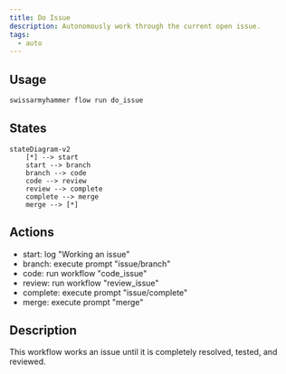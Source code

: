 ```yaml
---
title: Do Issue
description: Autonomously work through the current open issue.
tags:
  - auto
---
```


## Usage

```bash
swissarmyhammer flow run do_issue
```

## States

```mermaid
stateDiagram-v2
    [*] --> start
    start --> branch
    branch --> code
    code --> review
    review --> complete
    complete --> merge
    merge --> [*]
```

## Actions

- start: log "Working an issue"
- branch: execute prompt "issue/branch"
- code: run workflow "code_issue"
- review: run workflow "review_issue"
- complete: execute prompt "issue/complete"
- merge: execute prompt "merge"

## Description

This workflow works an issue until it is completely resolved, tested, and reviewed.
